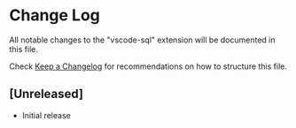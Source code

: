 # Change Log

All notable changes to the "vscode-sql" extension will be documented in this file.

Check [Keep a Changelog](http://keepachangelog.com/) for recommendations on how to structure this file.

## [Unreleased]

- Initial release